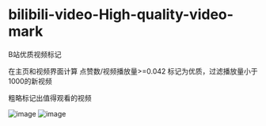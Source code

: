 # bilibili-video-High-quality-video-mark
B站优质视频标记 

在主页和视频界面计算 点赞数/视频播放量>=0.042 标记为优质，过滤播放量小于1000的新视频 

粗略标记出值得观看的视频 

![image](https://github.com/user-attachments/assets/3a49b61a-a87a-4ad3-84ba-42e706fb8e15)
![image](https://github.com/user-attachments/assets/fe6a2445-203a-40ed-9668-0326bad7eb5c)
